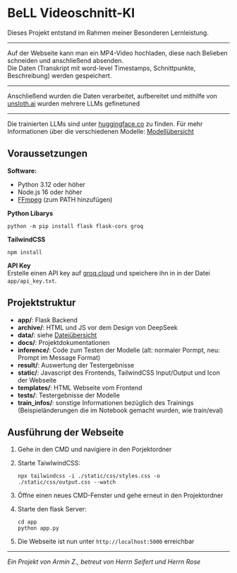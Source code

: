 # BeLL Videoschnitt-KI

Dieses Projekt entstand im Rahmen meiner Besonderen Lernleistung.

---

Auf der Webseite kann man ein MP4-Video hochladen, diese nach Belieben schneiden und anschließend absenden.  
Die Daten (Transkript mit word-level Timestamps, Schnittpunkte, Beschreibung) werden gespeichert.

---

Anschließend wurden die Daten verarbeitet, aufbereitet und mithilfe von [unsloth.ai](https://docs.unsloth.ai/) wurden mehrere LLMs gefinetuned

---

Die trainierten LLMs sind unter [huggingface.co](https://huggingface.co/arminz9963/bell/tree/main) zu finden. Für mehr Informationen über die verschiedenen Modelle: [Modellübersicht](model_overview.md)

## Voraussetzungen

**Software:**

- Python 3.12 oder höher
- Node.js 16 oder höher
- [FFmpeg](https://www.ffmpeg.org/download.html) (zum PATH hinzufügen)

**Python Libarys**

```
python -m pip install flask flask-cors groq
```

**TailwindCSS**

```
npm install
```

**API Key** <br>
Erstelle einen API key auf [groq.cloud](https://console.groq.com/keys) und speichere ihn in in der Datei `app/api_key.txt`.

## Projektstruktur

- **app/**: Flask Backend
- **archive/**: HTML und JS vor dem Design von DeepSeek
- **data/**: siehe [Dateiübersicht](data_overview.md)
- **docs/**: Projektdokumentationen
- **inference/**: Code zum Testen der Modelle (alt: normaler Pormpt, neu: Prompt im Message Format)
- **result/**: Auswertung der Testergebnisse
- **static/**: Javascript des Frontends, TailwindCSS Input/Output und Icon der Webseite
- **templates/**: HTML Webseite vom Frontend
- **tests/**: Testergebnisse der Modelle
- **train_infos/**: sonstige Informationen bezüglich des Trainings (Beispieländerungen die im Notebook gemacht wurden, wie train/eval)

## Ausführung der Webseite

1. Gehe in den CMD und navigiere in den Porjektordner
2. Starte TaiwlwindCSS:

   ```
   npx tailwindcss -i ./static/css/styles.css -o ./static/css/output.css --watch
   ```

3. Öffne einen neues CMD-Fenster und gehe erneut in den Projektordner
4. Starte den flask Server:

   ```
   cd app
   python app.py
   ```

5. Die Webseite ist nun unter `http://localhost:5000` erreichbar

---

_Ein Projekt von Armin Z., betreut von Herrn Seifert und Herrn Rose_

